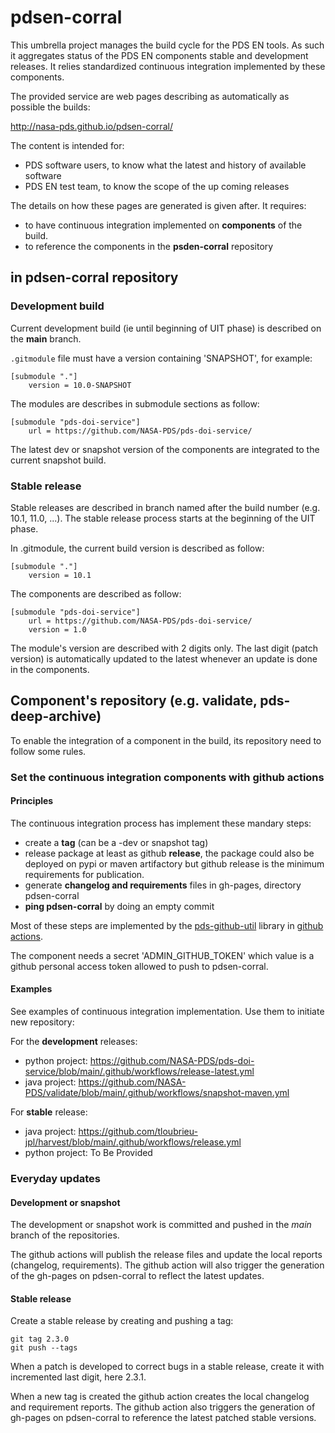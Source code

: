 # pdsen-corral

This umbrella project manages the build cycle for the PDS EN tools. As such it aggregates status of the PDS EN components stable and development releases. It relies standardized continuous integration implemented by these components.

The provided service are web pages describing as automatically as possible the builds:

http://nasa-pds.github.io/pdsen-corral/

The content is intended for:
  - PDS software users, to know what the latest and history of available software
  - PDS EN test team, to know the scope of the up coming releases

The details on how these pages are generated is given after. It requires:
 - to have continuous integration implemented on **components** of the build.
 - to reference the components in the **psden-corral** repository


## in pdsen-corral repository

### Development build

Current development build (ie until beginning of UIT phase) is described on the **main** branch.

`.gitmodule` file must have a version containing 'SNAPSHOT', for example:

    [submodule "."]
        version = 10.0-SNAPSHOT

The modules are describes in submodule sections as follow:

    [submodule "pds-doi-service"]
        url = https://github.com/NASA-PDS/pds-doi-service/


The latest dev or snapshot version of the components are integrated to the current snapshot build.

### Stable release

Stable releases are described in branch named after the build number (e.g. 10.1, 11.0, ...). The stable release process starts at the beginning of the UIT phase.

In .gitmodule, the current build version is described as follow:

    [submodule "."]
        version = 10.1
        
The components are described as follow:

    [submodule "pds-doi-service"]
        url = https://github.com/NASA-PDS/pds-doi-service/
        version = 1.0
        
The module's version are described with 2 digits only.
The last digit (patch version) is automatically updated to the latest whenever an update is done in the components.    

 


## Component's repository (e.g. validate, pds-deep-archive)

To enable the integration of a component in the build, its repository need to follow some rules.

### Set the continuous integration components with github actions

#### Principles

The continuous integration process has implement these mandary steps:
- create a **tag** (can be a -dev or snapshot tag)
- release package at least as github **release**, the package could also be deployed on pypi or maven artifactory but github release is the minimum requirements for publication.
- generate **changelog and requirements** files in gh-pages, directory pdsen-corral
- **ping pdsen-corral** by doing an empty commit

Most of these steps are implemented by the [pds-github-util](https://github.com/NASA-PDS/pds-github-util) library in [github actions](https://github.com/features/actions).

The component needs a secret 'ADMIN_GITHUB_TOKEN' which value is a github personal access token allowed to push to pdsen-corral.

#### Examples

See examples of continuous integration implementation. Use them to initiate new repository:

For the **development** releases:
- python project: https://github.com/NASA-PDS/pds-doi-service/blob/main/.github/workflows/release-latest.yml
- java project: https://github.com/NASA-PDS/validate/blob/main/.github/workflows/snapshot-maven.yml

For **stable** release:
- java project: https://github.com/tloubrieu-jpl/harvest/blob/main/.github/workflows/release.yml
- python project: To Be Provided

### Everyday updates

#### Development or snapshot

The development or snapshot work is committed and pushed in the *main* branch of the repositories.

The github actions will publish the release files and update the local reports (changelog, requirements).
The github action will also trigger the generation of the gh-pages on pdsen-corral to reflect the latest updates.

#### Stable release

Create a stable release by creating and pushing a tag:

    git tag 2.3.0
    git push --tags

When a patch is developed to correct bugs in a stable release, create it with incremented last digit, here 2.3.1.

When a new tag is created the github action creates the local changelog and requirement reports.
The github action also triggers the generation of gh-pages on pdsen-corral to reference the latest patched stable versions. 



